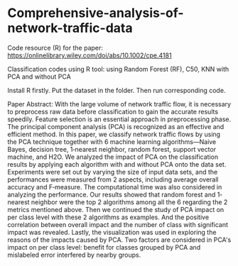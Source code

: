 # Comprehensive-analysis-of-network-traffic-data
Code resource (R) for the paper: https://onlinelibrary.wiley.com/doi/abs/10.1002/cpe.4181

Classification codes using R tool: using Random Forest (RF), C50, KNN with PCA and without PCA

Install R firstly. Put the dataset in the folder. Then run corresponding code.

Paper Abstract:
With the large volume of network traffic flow, it is necessary to preprocess raw data before classification to gain the accurate results speedily. Feature selection is an essential approach in preprocessing phase. The principal component analysis (PCA) is recognized as an effective and efficient method. In this paper, we classify network traffic flows by using the PCA technique together with 6 machine learning algorithms—Naive Bayes, decision tree, 1‐nearest neighbor, random forest, support vector machine, and H2O. We analyzed the impact of PCA on the classification results by applying each algorithm with and without PCA onto the data set. Experiments were set out by varying the size of input data sets, and the performances were measured from 2 aspects, including average overall accuracy and F‐measure. The computational time was also considered in analyzing the performance. Our results showed that random forest and 1‐nearest neighbor were the top 2 algorithms among all the 6 regarding the 2 metrics mentioned above. Then we continued the study of PCA impact on per class level with these 2 algorithms as examples. And the positive correlation between overall impact and the number of class with significant impact was revealed. Lastly, the visualization was used in exploring the reasons of the impacts caused by PCA. Two factors are considered in PCA's impact on per class level: benefit for classes grouped by PCA and mislabeled error interfered by nearby groups. 
